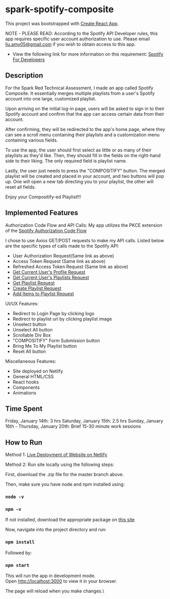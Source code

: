 # spark-spotify-composite

This project was bootstrapped with [Create React App](https://github.com/facebook/create-react-app).

NOTE - PLEASE READ: According to the Spotify API Developer rules, this app requires specific user account 
authorization to use.
Please email liu.amy05@gmail.com if you wish to obtain access to this app.

- View the following link for more information on this requirement:
  [Spotify For Developers](https://developer.spotify.com/community/news/2021/05/27/improving-the-developer-and-user-experience-for-third-party-apps/)
  
## Description

For the Spark Red Technical Assessment, I made an app called Spotify Composite.
It essentially merges multiple playlists from a user's Spotify account into 
one large, customized playlist.

Upon arriving on the initial log-in page, users will be asked to sign in to their
Spotify account and confirm that the app can access certain data from their account.

After confirming, they will be redirected to the app's home page, where they can see
a scroll menu containing their playlists and a customization menu containing various fields.

To use the app, the user should first select as little or as many of their playlists 
as they'd like. Then, they should fill in the fields on the right-hand side to their liking.
The only required field is playlist name.

Lastly, the user just needs to press the "COMPOSITIFY" button. The merged playlist will
be created and placed in your account, and two buttons will pop up.
One will open a new tab directing you to your playlist, the other will reset all fields.

Enjoy your Compositify-ed Playlist!!!

## Implemented Features

Authorization Code Flow and API Calls:
My app utilizes the PKCE extension of the [Spotify Authorization Code Flow](https://developer.spotify.com/documentation/general/guides/authorization/code-flow/)

I chose to use Axios GET/POST requests to make my API calls. 
Listed below are the specific types of calls made to the Spotify API:

- User Authorization Request(Same link as above)
- Access Token Request (Same link as above)
- Refreshed Access Token Request (Same link as above)
- [Get Current User's Profile Request](https://developer.spotify.com/documentation/web-api/reference/#/operations/get-current-users-profile)
- [Get Current User's Playlists Request](https://developer.spotify.com/documentation/web-api/reference/#/operations/get-a-list-of-current-users-playlists)
- [Get Playlist Request](https://developer.spotify.com/documentation/web-api/reference/#/operations/get-playlist)
- [Create Playlist Request](https://developer.spotify.com/documentation/web-api/reference/#/operations/create-playlist)
- [Add Items to Playlist Request](https://developer.spotify.com/documentation/web-api/reference/#/operations/add-tracks-to-playlist)

UI/UX Features:
- Redirect to Login Page by clicking logo
- Redirect to playlist url by clicking playlist image
- Unselect button
- Unselect All button
- Scrollable Div Box
- "COMPOSITIFY" Form Submission button
- Bring Me To My Playlist button
- Reset All button

Miscellaneous Features:
- Site deployed on Netlify
- General HTML/CSS
- React hooks
- Components
- Animations

## Time Spent

Friday, January 14th: 3 hrs
Saturday, January 15th: 2.5 hrs
Sunday, January 16th - Thursday, January 20th: Brief 15-30 minute work sessions

## How to Run

Method 1: [Live Deployment of Website on Netlify](https://boring-brahmagupta-56d3ae.netlify.app)

Method 2: Run site locally using the following steps:

First, download the .zip file for the master branch above.

Then, make sure you have node and npm installed using:

### `node -v`
### `npm -v`

If not installed, download the appropriate package on [this site](https://nodejs.org/en/download/)

Now, navigate into the project directory and run:

### `npm install`

Followed by:

### `npm start`

This will run the app in development mode.\
Open [http://localhost:3000](http://localhost:3000) to view it in your browser.

The page will reload when you make changes.\